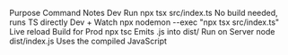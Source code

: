 Purpose	            Command	                                                Notes
Dev Run	            npx tsx src/index.ts	                                No build needed, runs TS directly
Dev + Watch	        npx nodemon --exec "npx tsx src/index.ts"	            Live reload
Build for Prod	    npx tsc	                                                Emits .js into dist/
Run on Server	    node dist/index.js	                                    Uses the compiled JavaScript
